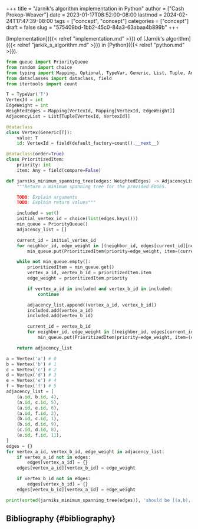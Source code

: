 +++
title = "Jarnik's algorithm implementation in Python"
author = ["Cash Prokop-Weaver"]
date = 2023-01-17T08:52:00-08:00
lastmod = 2024-02-24T17:47:39-08:00
tags = ["concept", "concept"]
categories = ["concept"]
draft = false
slug = "575409bd-1bb2-45c0-84a3-63abaa4b899b"
+++

[Implementation]({{< relref "implementation.md" >}}) of [Jarnik's algorithm]({{< relref "jarkik_s_algorithm.md" >}}) in [Python]({{< relref "python.md" >}}).

```python
from queue import PriorityQueue
from random import choice
from typing import Mapping, Optional, TypeVar, Generic, List, Tuple, Any
from dataclasses import dataclass, field
from itertools import count

T = TypeVar('T')
VertexId = int
EdgeWeight = int
WeightedEdges = Mapping[VertexId, Mapping[VertexId, EdgeWeight]]
AdjacencyList = List[Tuple[VertexId, VertexId]]

@dataclass
class Vertex(Generic[T]):
    value: T
    id: VertexId = field(default_factory=count().__next__)

@dataclass(order=True)
class PrioritizedItem:
    priority: int
    item: Any = field(compare=False)

def jarniks_minimum_spanning_tree(edges: WeightedEdges) -> AdjacencyList:
    """Return a minimum spanning tree for the provided EDGES.

    TODO: Explain arguments
    TODO: Explain return values"""

    included = set()
    initial_vertex_id = choice(list(edges.keys()))
    min_queue = PriorityQueue()
    adjacency_list = []

    current_id = initial_vertex_id
    for neighbor_id, edge_weight in [(neighbor_id, edges[current_id][neighbor_id]) for neighbor_id in edges[current_id] if neighbor_id not in included]:
        min_queue.put(PrioritizedItem(priority=edge_weight, item=(current_id, neighbor_id)))

    while not min_queue.empty():
        prioritizedItem = min_queue.get()
        vertex_a_id, vertex_b_id = prioritizedItem.item
        edge_weight = prioritizedItem.priority

        if vertex_a_id in included and vertex_b_id in included:
            continue

        adjacency_list.append((vertex_a_id, vertex_b_id))
        included.add(vertex_a_id)
        included.add(vertex_b_id)

        current_id = vertex_b_id
        for neighbor_id, edge_weight in [(neighbor_id, edges[current_id][neighbor_id]) for neighbor_id in edges[current_id] if neighbor_id not in included]:
            min_queue.put(PrioritizedItem(priority=edge_weight, item=(current_id, neighbor_id)))

    return adjacency_list

a = Vertex('a') # 0
b = Vertex('b') # 1
c = Vertex('c') # 2
d = Vertex('d') # 3
e = Vertex('e') # 4
f = Vertex('f') # 5
adjacency_list = [
    (a.id, b.id, 4),
    (a.id, c.id, 5),
    (a.id, e.id, 6),
    (a.id, f.id, 2),
    (b.id, c.id, 1),
    (b.id, d.id, 9),
    (c.id, d.id, 8),
    (e.id, f.id, 11),
]
edges = {}
for vertex_a_id, vertex_b_id, edge_weight in adjacency_list:
    if vertex_a_id not in edges:
        edges[vertex_a_id] = {}
    edges[vertex_a_id][vertex_b_id] = edge_weight

    if vertex_b_id not in edges:
        edges[vertex_b_id] = {}
    edges[vertex_b_id][vertex_a_id] = edge_weight

print(sorted(jarniks_minimum_spanning_tree(edges)), 'should be [(a,b), (a,e), (a,f), (b,c), (c,d)]')
```


## Bibliography {#bibliography}

<style>.csl-entry{text-indent: -1.5em; margin-left: 1.5em;}</style><div class="csl-bib-body">
</div>
